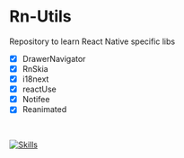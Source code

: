 # Rn-Utils
Repository to learn React Native specific libs

- [x] DrawerNavigator
- [x] RnSkia
- [x] i18next
- [x] reactUse
- [x] Notifee
- [x] Reanimated

<br />

[![Skills](https://skillicons.dev/icons?i=react,typescript)](https://skillicons.dev)
